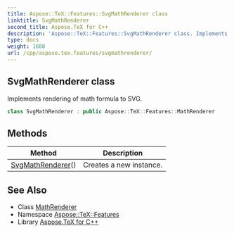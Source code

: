 ```yaml
---
title: Aspose::TeX::Features::SvgMathRenderer class
linktitle: SvgMathRenderer
second_title: Aspose.TeX for C++
description: 'Aspose::TeX::Features::SvgMathRenderer class. Implements rendering of math formula to SVG in C++.'
type: docs
weight: 1600
url: /cpp/aspose.tex.features/svgmathrenderer/
---
```

## SvgMathRenderer class


Implements rendering of math formula to SVG.

```cpp
class SvgMathRenderer : public Aspose::TeX::Features::MathRenderer
```

## Methods

| Method | Description |
| --- | --- |
| [SvgMathRenderer](./svgmathrenderer/)() | Creates a new instance. |
## See Also

* Class [MathRenderer](../mathrenderer/)
* Namespace [Aspose::TeX::Features](../)
* Library [Aspose.TeX for C++](../../)
